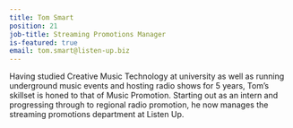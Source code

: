 ```yaml
---
title: Tom Smart
position: 21
job-title: Streaming Promotions Manager
is-featured: true
email: tom.smart@listen-up.biz
---
```


Having studied Creative Music Technology at university as well as running underground music events and hosting radio shows for 5 years, Tom’s skillset is honed to that of Music Promotion. Starting out as an intern and progressing through to regional radio promotion, he now manages the streaming promotions department at Listen Up.